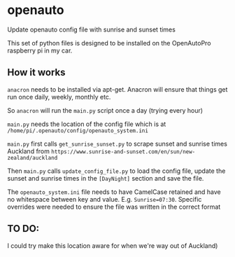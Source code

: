 # openauto
Update openauto config file with sunrise and sunset times

This set of python files is designed to be installed on the OpenAutoPro 
raspberry pi in my car.  

## How it works
`anacron` needs to be installed via apt-get.  Anacron will ensure that things
get run once daily, weekly, monthly etc.

So `anacron` will run the `main.py` script once a day (trying every hour)

`main.py` needs the location of the config file which is at
`/home/pi/.openauto/config/openauto_system.ini`

`main.py` first calls `get_sunrise_sunset.py` to scrape sunset and sunrise times
Auckland from `https://www.sunrise-and-sunset.com/en/sun/new-zealand/auckland`

Then `main.py` calls `update_config_file.py` to load the config file,
update the sunset and sunrise times in the `[DayNight]` section and 
save the file.

The `openauto_system.ini` file needs to have CamelCase retained and have
no whitespace between key and value.  E.g. `Sunrise=07:30`.
Specific overrides were needed to ensure the file was written in the correct
format




## TO DO:
I could try make this location aware for when we're way out of 
Auckland)

